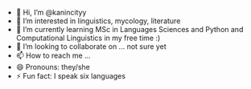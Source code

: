 - 👋 Hi, I’m @kanincityy
- 👀 I’m interested in linguistics, mycology, literature
- 🌱 I’m currently learning MSc in Languages Sciences and Python and Computational Linguistics in my free time :)
- 💞️ I’m looking to collaborate on ... not sure yet
- 📫 How to reach me ...
- 😄 Pronouns: they/she
- ⚡ Fun fact: I speak six languages 

<!---
kanincityy/kanincityy is a ✨ special ✨ repository because its `README.md` (this file) appears on your GitHub profile.
You can click the Preview link to take a look at your changes.
--->
